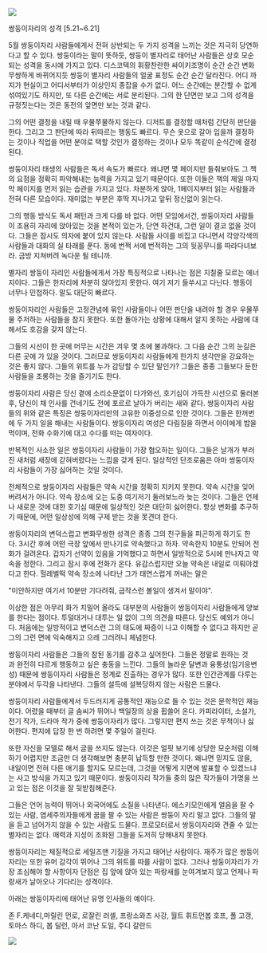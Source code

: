 ![](../../_resources/272D8243565546AC07_ac34c92901eb431590f97f7bea7279b.jpg)

쌍둥이자리의 성격 \[5.21~6.21\]

5월 쌍둥이자리 사람들에게서 전혀 상반되는 두 가지 성격을 느끼는 것은 지극히 당연하다고 할 수 있다. 쌍둥이라는 말이 뜻하듯, 쌍둥이 별자리로 태어난 사람들은 상호 모순되는 성격을 동시에 가지고 있다. 디스코텍의 휘황찬란한 싸이키조명이 순간 순간 변화무쌍하게 바뀌어지듯 쌍둥이 별자리 사람들의 얼굴 표정도 순간 순간 달라진다. 어디 까지가 현실이고 어디서부터가 이상인지 종잡을 수가 없다. 어느 순간에는 분간할 수 없게 섞여있기도 하지만, 또 다른 순간에는 서로 분리된다. 그의 한 단면만 보고 그의 성격을 규정짓는다는 것은 동전의 앞면만 보는 것과 같다. 

그의 어떤 결정을 내릴 때 우물쭈물하지 않는다. 디저트를 결정할 때처럼 간단히 판단을 한다. 그리고 그 판단에 따라 뒤따르는 행동도 빠르다. 무슨 옷으로 갈아 입을까 결정하는 것이나 직업을 어떤 분야로 택할 것인가 결정하는 것이나 모두 똑같이 순식간에 결정된다. 

쌍둥이자리 태생의 사람들은 독서 속도가 빠르다. 왜냐면 몇 페이지만 들춰보아도 그 책의 요점을 정확히 파악해내는 능력을 가지고 있기 때문이다. 또한 이들은 책의 제일 마지막 페이지를 먼저 읽는 습관을 가지고 있다. 차분하게 앉아, 1페이지부터 읽는 사람들과 전혀 다른 모습이다. 재미없는 부분은 후딱 지나가고 앞뒤 정신없이 읽는다. 

그의 행동 방식도 독서 패턴과 크게 다를 바 없다. 어떤 모임에서건, 쌍둥이자리 사람들이 조용히 자리에 앉아있는 것을 본적이 있는가, 단연 하건대, 그런 일이 결코 없을 것이다. 그들은 잠시도 의자에 붙어 있지 않는다. 사람들 사이를 비집고 다니면서 각양각색의 사람들과 대화의 실 타래를 푼다. 동에 번쩍 서에 번적하는 그의 뒷꽁무니를 따라다녀보라. 금방 지쳐버려 녹다운 될 테니까. 

별자리 쌍둥이 자리인 사람들에게서 가장 특징적으로 나타나는 점은 지칠줄 모르는 에너지이다. 그들은 한자리에 차분히 앉아있지 못한다. 여기 저기 들쑤시고 다닌다. 행동이 너무나 민첩하다. 말도 대단히 빠르다. 

쌍둥이자리인 사람들은 고정관념에 묶인 사람들이나 어떤 판단을 내려야 할 경우 우물쭈물 주저하는 사람들을 참지 못한다. 또한 돌아가는 상황에 대해서 알지 못하는 사람에 대해서도 호감을 갖지 않는다.

그들의 시선이 한 곳에 머무는 시간은 겨우 몇 초에 불과하다. 그 다음 순간 그의 눈길은 다른 곳에 가 있을 것이다. 그러므로 쌍둥이자리 사람들에게 한가지 생각만을 강요하는 것은 좋지 않다. 그들의 위트를 누가 감당할 수 있단 말인가? 그들은 종종 그들보다 둔한 사람들을 조롱하는 것을 즐기기도 한다. 

쌍둥이자리 사람은 당신 곁에 소리소문없이 다가와선, 호기심이 가득찬 시선으로 둘러본 후, 당신이 채 인사를 건네기도 전에 포르르 날아가 버리는 새와 같다. 쌍둥이자리 사람들의 위와 같은 특징은 쌍둥이자리만의 고유한 이중성으로 인한 것이다. 그들은 한꺼번에 두 가지 일을 해내는 사람들이다. 쌍둥이자리 여성은 다림질을 하면서 아이에게 밥을 먹이며, 전화 수화기에 대고 수다를 떠는 여자이다. 

반복적인 사소한 일은 쌍둥이자리 사람들이 가장 협오하는 일이다. 그들은 날개가 부러진 새처럼 새장에 갇혀버렸다는 느낌을 갖게 된다. 일상적인 단조로움은 아마 쌍둥이자리 사람들이 가장 싫어하는 것일 것이다. 

전체적으로 쌍둥이자리 사람들은 약속 시간을 정확히 지키지 못한다. 약속 시간을 잊어버려서가 아니다. 약속 장소에 오는 도중 여기저기 둘러보느라 늦는 것이다. 그들은 언제나 새로운 것에 대한 호기심 때문에 일상적인 것은 대단히 싫어한다. 항상 변화를 추구하기 때문에, 어떤 일상성에 의해 구제 받는 것을 못견뎌 한다. 

쌍둥이자리의 변덕스럽고 변화무쌍한 성격은 종종 그의 친구들을 피곤하게 하기도 한다. 3시간 후에 어떤 극장 앞에서 만나기로 약속했다고 하자. 약속한지 10분도 안되어 전화가 걸려온다. 갑자기 선약이 있음을 기억했다고 하면서 일방적으로 5시에 만나자고 약속을 정한다. 그리고 잠시 후에 전화가 온다. 유감스럽지만 오늘 약속은 내일로 미뤄야겠다고 한다. 헐레벌떡 약속 장소에 나타난 그가 태연스럽게 꺼내는 말은 

"미안하지만 여기서 10분만 기다려줘, 급작스런 볼일이 생겨서 말이야". 

이상한 점은 아무리 화가 치밀어 올라도 대부분의 사람들이 쌍둥이자리 사람들에게 양보를 한다는 점이다. 투덜대거나 대투는 일 없이 그의 의견을 따른다. 당신도 예외가 아니다. 처음에는 일방적이고 변덕스런 그의 태도에 짜증이 나고 이해할 수 없다고 하지만 곧 그의 그런 면에 익숙해지고 으레 그러려니 체념한다. 

쌍둥이자리 사람들은 그들의 참된 동기를 감추고 싶어한다. 그들은 정말로 원하는 것과 완전히 다르게 행동하고 싶은 충동을 느낀다. 그들의 놀라운 달변과 융통성(임기응변성) 때문에 쌍둥이자리 사람들은 정계로 진출하는 경우가 많다. 또한 인간관계를 다루는 분야에서 두각을 나타낸다. 그들의 설득에 설복당하지 않는 사람은 드물다. 

쌍둥이자리 사람들에게서 두드러지게 공통적인 재능으로 들 수 있는 것은 문학적인 재능이다. 어렸을 때부터 글 솜씨가 뛰어나 백일장의 상을 휩쓸어 온다. 카피라이터, 소설가, 전기 작가, 드라마 작가 중에 쌍둥이자리가 많다. 그렇지만 편지 쓰는 것은 무척이나 싫어한다. 편지에 답장 한 번 하려면 몇 주일이 걸린다. 

또한 자신을 모델로 해서 글을 쓰지도 않는다. 이것은 얼핏 보기에 상당한 모순처럼 이해하기 어렵지만 조금만 더 생각해보면 충분히 납득할 만한 것이다. 왜냐면 믿지도 않을, 내일이면 전혀 다른 애기를 할지도 모르는데, 그것을 어떻게 지면에 발표할 수 있겠느냐는 사고 방식을 가지고 있기 때문이다. 쌍둥이자리 작가들 중의 많은 작가들이 가명을 쓰고 있는 점은 이것을 잘 뒷받침해준다. 

그들은 언어 능력이 뛰어나 외국어에도 소질을 나타낸다. 에스키모인에게 얼음을 팔 수 있는 사람, 염세주의자들에게 꿈을 팔 수 있는 사람은 쌍둥이 자리 말고 없다. 그들의 말을 듣고 넘어가지 않을 수 있는 사람도 드물다. 프로모터로서 쌍둥이자리와 견줄 수 있는 별자리는 없다. 매력과 지성이 조화된 그들을 도저히 당해내지 못한다. 

쌍둥이자리는 체질적으로 세일즈맨 기질을 가지고 태어난 사람이다. 재주가 많은 쌍둥이자리는 또한 유머 감각이 뛰어나 그의 위트를 따를 사람이 없다. 그러나 쌍둥이자리가 가장 조심해야 할 사항이자 단점은 집 앞에 앉아 있는 파랑새를 눈여겨보지 않고 언제나 파랑새가 날아오나 기다리는 성격이다.

아래는 쌍둥이자리에 태어난 유명 인사들의 예이다.

존 F.케네디,마릴린 먼로, 로잘린 러셀, 프랑소와즈 사강, 월트 휘트먼봅 호프, 폴 고갱, 토마스 하디, 봅 딜런, 아서 코난 도일, 주디 갈란드

![](../../_resources/2313D843565546AE17_15a52d0271d749218c51ccab990376e.jpg)